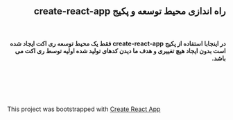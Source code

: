 <div dir="rtl">
	<h2>راه اندازی محیط توسعه و پکیج create-react-app</h2>
	<br />
	<h4>
	 در اینجابا استفاده از پکیج create-react-app فقط یک محیط توسعه 		ری اکت ایجاد شده است بدون ایجاد هیچ تغییری و هدف ما دیدن کدهای 	تولید شده اولیه توسط ری اکت می باشد.
	 </h4>
</div>

<br /><br /><br /><br />
<p>This project was bootstrapped with <a href="https://github.com/facebookincubator/create-react-app">Create React App</a></p>
